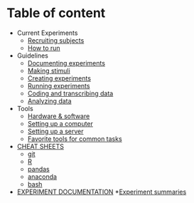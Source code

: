 # Table of content
* Current Experiments
  * [Recruiting subjects](current/recruitment.md)
  * [How to run](current/how-to-run.md)
* Guidelines
  * [Documenting experiments](guidelines/documenting-exps.md)
  * [Making stimuli](guidelines/making-stimuli.md)
  * [Creating experiments](guidelines/designing-exps.md)
  * [Running experiments](guidelines/running-exps.md)
  * [Coding and transcribing data](guidelines/coding-and-transcribing.md)
  * [Analyzing data](guidelines/analyzing-data.md) 
* Tools
  * [Hardware & software](tools/hardware-and-software.md)
  * [Setting up a computer](tools/computer-setup.md)
  * [Setting up a server](tools/server-setup.md)
  * [Favorite tools for common tasks](tools/favorites.md)
* [CHEAT SHEETS](cheat-sheets/cheat-sheets.md)
  * [git](cheat-sheets/git.md)
  * [R](cheat-sheets/R.md)
  * [pandas](cheat-sheets/pandas.md)
  * [anaconda](cheat-sheets/anaconda.md)
  * [bash](cheat-sheets/bash.md)
* [EXPERIMENT DOCUMENTATION]()
  *[Experiment summaries](experiments/toc.md)